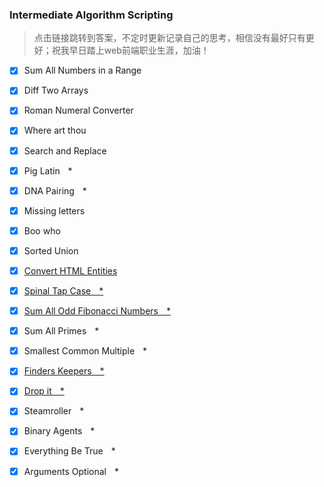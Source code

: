 
### Intermediate Algorithm Scripting
> 点击链接跳转到答案，不定时更新记录自己的思考，相信没有最好只有更好；祝我早日踏上web前端职业生涯，加油！<br/>

- [x]  Sum All Numbers in a Range 
- [x]  Diff Two Arrays
- [x]  Roman Numeral Converter
- [x]  Where art thou
- [x]  Search and Replace
- [x]  Pig Latin    *
- [x]  DNA Pairing    *
- [x]  Missing letters
- [x]  Boo who
- [x]  Sorted Union
- [x]  [Convert HTML Entities][1]
- [x]  [Spinal Tap Case    *][2]
- [x]  [Sum All Odd Fibonacci Numbers    *][3]
- [x]  Sum All Primes    *
- [x]  Smallest Common Multiple    *
- [x]  [Finders Keepers    *][4]
- [x]  [Drop it    *][5]
- [x]  Steamroller    *
- [x]  Binary Agents    *
- [x]  Everything Be True    *
- [x]  Arguments Optional    *


  [1]: Convert%20HTML%20Entities.md
  [2]: SpinalTapCase.md
  [3]: SumAllOddFibonacciNumbers.md
  [4]: FindersKeepers.md
  [5]: DropIt.md
